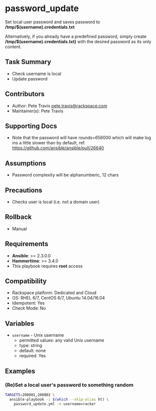 # password_update

Set local user password and saves password to __/tmp/$(username).credentials.txt__

Alternatively, if you already have a predefined password, simply create __/tmp/$(username).credentials.txt)__ with the desired password as its only content.

## Task Summary
  - Check username is local
  - Update password

## Contributors
  - Author:          Pete Travis <pete.travis@rackspace.com>
  - Maintainer(s):   Pete Travis

## Supporting Docs
  - Note that the password will have rounds=656000 which will make log ins a little slower than by default, ref. https://github.com/ansible/ansible/pull/26640

## Assumptions
  - Password complexity will be alphanumberic, 12 chars

## Precautions
  - Checks user is local (i.e. not a domain user)

## Rollback
  - Manual

## Requirements
  - **Ansible**: >= 2.3.0.0
  - **Hammertime**: >= 3.4.0
  - This playbook requires **root** access

## Compatibility
  - Rackspace platform: Dedicated and Cloud
  - OS: RHEL 6/7, CentOS 6/7, Ubuntu 14.04/16.04
  - Idempotent: Yes
  - Check Mode: No

## Variables
  - `username` - Unix username
    - permitted values: any valid Unix username
    - type: string
    - default: none
    - required: Yes

## Examples

### (Re)Set a local user's password to something random

  ```bash
  TARGETS=200001,200002 \
    ansible-playbook -i $(which --skip-alias ht) \
      password_update.yml -e username=racker
```
